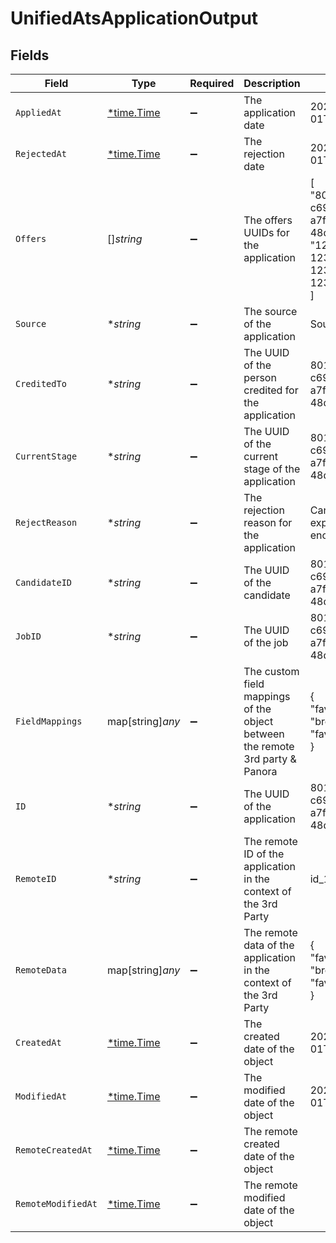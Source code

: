 # UnifiedAtsApplicationOutput


## Fields

| Field                                                                              | Type                                                                               | Required                                                                           | Description                                                                        | Example                                                                            |
| ---------------------------------------------------------------------------------- | ---------------------------------------------------------------------------------- | ---------------------------------------------------------------------------------- | ---------------------------------------------------------------------------------- | ---------------------------------------------------------------------------------- |
| `AppliedAt`                                                                        | [*time.Time](https://pkg.go.dev/time#Time)                                         | :heavy_minus_sign:                                                                 | The application date                                                               | 2024-10-01T12:00:00Z                                                               |
| `RejectedAt`                                                                       | [*time.Time](https://pkg.go.dev/time#Time)                                         | :heavy_minus_sign:                                                                 | The rejection date                                                                 | 2024-10-01T12:00:00Z                                                               |
| `Offers`                                                                           | []*string*                                                                         | :heavy_minus_sign:                                                                 | The offers UUIDs for the application                                               | [<br/>"801f9ede-c698-4e66-a7fc-48d19eebaa4f",<br/>"12345678-1234-1234-1234-123456789012"<br/>] |
| `Source`                                                                           | **string*                                                                          | :heavy_minus_sign:                                                                 | The source of the application                                                      | Source Name                                                                        |
| `CreditedTo`                                                                       | **string*                                                                          | :heavy_minus_sign:                                                                 | The UUID of the person credited for the application                                | 801f9ede-c698-4e66-a7fc-48d19eebaa4f                                               |
| `CurrentStage`                                                                     | **string*                                                                          | :heavy_minus_sign:                                                                 | The UUID of the current stage of the application                                   | 801f9ede-c698-4e66-a7fc-48d19eebaa4f                                               |
| `RejectReason`                                                                     | **string*                                                                          | :heavy_minus_sign:                                                                 | The rejection reason for the application                                           | Candidate not experienced enough                                                   |
| `CandidateID`                                                                      | **string*                                                                          | :heavy_minus_sign:                                                                 | The UUID of the candidate                                                          | 801f9ede-c698-4e66-a7fc-48d19eebaa4f                                               |
| `JobID`                                                                            | **string*                                                                          | :heavy_minus_sign:                                                                 | The UUID of the job                                                                | 801f9ede-c698-4e66-a7fc-48d19eebaa4f                                               |
| `FieldMappings`                                                                    | map[string]*any*                                                                   | :heavy_minus_sign:                                                                 | The custom field mappings of the object between the remote 3rd party & Panora      | {<br/>"fav_dish": "broccoli",<br/>"fav_color": "red"<br/>}                         |
| `ID`                                                                               | **string*                                                                          | :heavy_minus_sign:                                                                 | The UUID of the application                                                        | 801f9ede-c698-4e66-a7fc-48d19eebaa4f                                               |
| `RemoteID`                                                                         | **string*                                                                          | :heavy_minus_sign:                                                                 | The remote ID of the application in the context of the 3rd Party                   | id_1                                                                               |
| `RemoteData`                                                                       | map[string]*any*                                                                   | :heavy_minus_sign:                                                                 | The remote data of the application in the context of the 3rd Party                 | {<br/>"fav_dish": "broccoli",<br/>"fav_color": "red"<br/>}                         |
| `CreatedAt`                                                                        | [*time.Time](https://pkg.go.dev/time#Time)                                         | :heavy_minus_sign:                                                                 | The created date of the object                                                     | 2024-10-01T12:00:00Z                                                               |
| `ModifiedAt`                                                                       | [*time.Time](https://pkg.go.dev/time#Time)                                         | :heavy_minus_sign:                                                                 | The modified date of the object                                                    | 2024-10-01T12:00:00Z                                                               |
| `RemoteCreatedAt`                                                                  | [*time.Time](https://pkg.go.dev/time#Time)                                         | :heavy_minus_sign:                                                                 | The remote created date of the object                                              |                                                                                    |
| `RemoteModifiedAt`                                                                 | [*time.Time](https://pkg.go.dev/time#Time)                                         | :heavy_minus_sign:                                                                 | The remote modified date of the object                                             |                                                                                    |